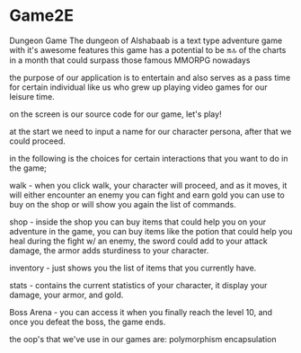 # Game2E
Dungeon Game
The dungeon of Alshabaab is a text type adventure game with  it's awesome features this game has a potential to be 🔛🔝 of the charts  in a month that could surpass those famous MMORPG nowadays

the purpose of our application is to entertain and also serves as a pass time for certain individual like us who grew up playing video games for our leisure time. 


on the screen is our source code for our game, let's play!


at the start we need to input a name for our character persona, 
after that we could proceed.

in the following is the choices for certain interactions that you want to do in the game;

walk - when you click walk, your character will proceed, and as it moves, it will either encounter an enemy you can fight and earn gold you can use to buy on the shop or will show you again the list of commands.

shop - inside the shop you can buy items that could help you on your adventure in the game, you can buy items like the potion that could help you heal during the fight w/ an enemy, the sword could add to your attack damage, the armor adds sturdiness to your character.

inventory - just shows you the list of items that you currently have.

stats - contains the current statistics of your character, it display your damage, your armor, and gold.

Boss Arena - you can access it when you finally reach the level 10, and once you defeat the boss, the game ends.


the oop's that we've use in our games are: 
polymorphism
encapsulation

